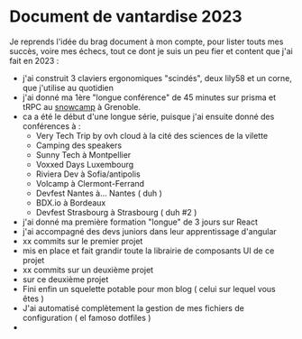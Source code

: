 # Document de vantardise 2023

Je reprends l'idée du brag document à mon compte, pour lister touts mes succès, voire mes échecs, tout ce dont je suis un peu fier et content que j'ai fait en 2023 :

- j'ai construit 3 claviers ergonomiques "scindés", deux lily58 et un corne, que j'utilise au quotidien 
- j'ai donné ma 1ère "longue conférence" de 45 minutes sur prisma et tRPC au [snowcamp]() à Grenoble.
- ca a été le début d'une longue série, puisque j'ai ensuite donné des conférences à :
  - Very Tech Trip by ovh cloud à la cité des sciences de la vilette
  - Camping des speakers 
  - Sunny Tech à Montpellier
  - Voxxed Days Luxembourg
  - Riviera Dev à Sofia/antipolis
  - Volcamp à Clermont-Ferrand
  - Devfest Nantes à... Nantes ( duh )
  - BDX.io à Bordeaux
  - Devfest Strasbourg à Strasbourg ( duh #2 )
- j'ai donné ma première formation "longue" de 3 jours sur React
- j'ai accompagné des devs juniors dans leur apprentissage d'angular
- xx commits sur le premier projet
- mis en place et fait grandir toute la librairie de composants UI de ce projet
- xx commits sur un deuxième projet
- sur ce deuxième projet
- Fini enfin un squelette potable pour mon blog ( celui sur lequel vous êtes )
- J'ai automatisé complètement la gestion de mes fichiers de configuration ( el famoso dotfiles )
- 

